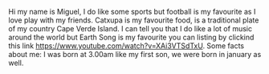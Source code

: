 Hi my name is Miguel, I do like some sports but football is my favourite as I love play with my friends.
Catxupa is my favourite food, is a traditional plate of my country Cape Verde Island.
I can tell you that I do like a lot of music around the world but Earth Song is my favourite you can listing by clickind this link https://www.youtube.com/watch?v=XAi3VTSdTxU.
Some facts about me: I was born at 3.00am like my first son, we were born in january as well. 
